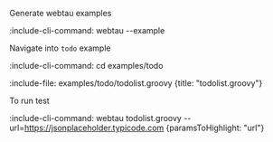 Generate webtau examples 

:include-cli-command: webtau --example

Navigate into `todo` example

:include-cli-command: cd examples/todo

:include-file: examples/todo/todolist.groovy {title: "todolist.groovy"}

To run test

:include-cli-command: webtau todolist.groovy --url=https://jsonplaceholder.typicode.com {paramsToHighlight: "url"}
